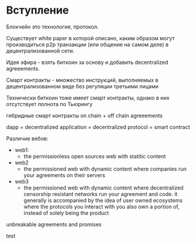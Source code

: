 # Вступление

Блокчейн это технология, протокол. 

Существует white paper в которой описано, каким образом могут производиться p2p транзакции (или общение на самом деле) в децентрализованной сети.

Идея эфира - взять биткоин за основу и добавить decentralized agreeements.


Смарт контракты - множество инструкций, выполняемых в децентрализованном виде без регуляции третьими лицами


Технически биткоин тоже имеет смарт контракты, однако в них отсутствует полнота по Тьюрингу


гибридные смарт контракты
on chain + off chain agreeements

dapp = decentralized application = decentralized protocol = smart contract


Различие вебов:
- web1:
  - the permissionless open sources web with statitic content 
- web2
  - the permissioned web with dynamic content where companies run your agreements on their servers
- web3
  - the permissioned web with dynamic content where decentralized censorship resistant networks run your agreement and code. it generally is accompanied by the idea of user owned ecosystems where the protocols you interact with you also own a portion of, instead of solely being the product


unbreakable agreements and promises

test
